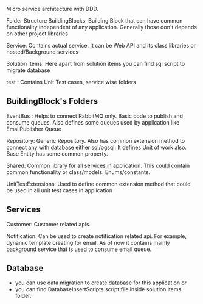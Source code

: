 Micro service architecture with DDD.

Folder Structure
BuildingBlocks: 
	Building Block that can have common functionality independent of any application. Generally those don't depends on other project libraries

Service: 
	Contains actual service. It can be Web API and its class libraries or hosted/Background services

Solution Items: 
	Here apart from solution items you can find sql script to migrate database

test : 
	Contains Unit Test cases, service wise folders


BuildingBlock's Folders
-----------------------------------------------------------------------------------------------
EventBus : 
	Helps to connect RabbitMQ only. Basic code to publish and consume queues. Also defines some queues used by application like EmailPublisher Queue

Repository:
	Generic Repository. Also has common extension method to connect any with database either sql/pgsql. It defines Unit of work also. Base Entity has some common property.

Shared:
	Common library for all services in application. This could contain common functionality or class/models.  Enums/constants.


UnitTestExtensions:
	Used to define common extension method that could be used in all unit test cases in application







Services
--------------------------------------------------------------------------------------------------
Customer:
	Customer related apis.


Notification:
	Can be used to create notification related api. For example, dynamic template creating for email. As of now it contains mainly background service that is used to consume email queue.





Database
------------------------------------------------------------------------------------------------------
- you can use data migration to create database for this application
or
- you can find DatabaseInsertScripts script file inside solution items folder.